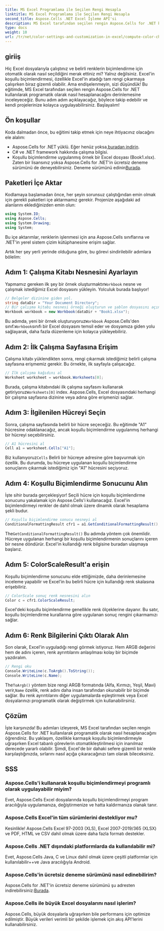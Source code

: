 ```yaml
---
title: MS Excel Programlama ile Seçilen Rengi Hesapla
linktitle: MS Excel Programlama ile Seçilen Rengi Hesapla
second_title: Aspose.Cells .NET Excel İşleme API'si
description: MS Excel tarafından seçilen rengin Aspose.Cells for .NET kullanılarak nasıl hesaplanacağını öğrenin. Excel'in koşullu biçimlendirme rengine programlı olarak erişmek için bu adım adım kılavuzu izleyin.
type: docs
weight: 10
url: /tr/net/color-settings-and-customization-in-excel/compute-color-chosen-by-ms-excel/
---
```

## giriiş
Hiç Excel dosyalarıyla çalıştınız ve belirli renklerin biçimlendirme için otomatik olarak nasıl seçildiğini merak ettiniz mi? Yalnız değilsiniz. Excel'in koşullu biçimlendirmesi, özellikle Excel'in atadığı tam rengi çıkarmaya çalışırken biraz gizemli olabilir. Ama endişelenmeyin, sizi düşündük! Bu eğitimde, MS Excel tarafından seçilen rengin Aspose.Cells for .NET kullanılarak programatik olarak nasıl hesaplanacağını derinlemesine inceleyeceğiz. Bunu adım adım açıklayacağız, böylece takip edebilir ve kendi projelerinize kolayca uygulayabilirsiniz. Başlayalım!
## Ön koşullar
Koda dalmadan önce, bu eğitimi takip etmek için neye ihtiyacınız olacağını ele alalım:
-  Aspose.Cells for .NET yüklü. Eğer henüz yoksa,[buradan indirin](https://releases.aspose.com/cells/net/).
- C# ve .NET framework hakkında çalışma bilgisi.
- Koşullu biçimlendirme uygulanmış örnek bir Excel dosyası (Book1.xlsx).
Zaten bir lisansınız yoksa Aspose.Cells for .NET'in ücretsiz deneme sürümünü de deneyebilirsiniz. Deneme sürümünü edinin[Burada](https://releases.aspose.com/).
## Paketleri İçe Aktar
Kodlamaya başlamadan önce, her şeyin sorunsuz çalıştığından emin olmak için gerekli paketleri içe aktarmamız gerekir. Projenize aşağıdaki ad alanlarını eklediğinizden emin olun:
```csharp
using System.IO;
using Aspose.Cells;
using System.Drawing;
using System;
```
Bu içe aktarımlar, renklerin işlenmesi için ana Aspose.Cells sınıflarına ve .NET'in yerel sistem çizim kütüphanesine erişim sağlar.

Artık her şey yerli yerinde olduğuna göre, bu görevi sindirilebilir adımlara bölelim:
## Adım 1: Çalışma Kitabı Nesnesini Ayarlayın
 Yapmamız gereken ilk şey bir örnek oluşturmaktır`Workbook` nesne ve çalışmak istediğimiz Excel dosyasını yükleyin. Yolculuk burada başlıyor!
```csharp
// Belgeler dizinine giden yol.
string dataDir = "Your Document Directory";
// Bir çalışma kitabı nesnesi örneği oluşturun ve şablon dosyasını açın
Workbook workbook = new Workbook(dataDir + "Book1.xlsx");
```
 Bu adımda, yeni bir örnek oluşturuyoruz`Workbook` Aspose.Cells'den sınıf.`Workbook`sınıfı bir Excel dosyasını temsil eder ve dosyamıza giden yolu sağlayarak, daha fazla düzenleme için kolayca yükleyebiliriz.
## Adım 2: İlk Çalışma Sayfasına Erişim
Çalışma kitabı yüklendikten sonra, rengi çıkarmak istediğimiz belirli çalışma sayfasına erişmemiz gerekir. Bu örnekte, ilk sayfayla çalışacağız.
```csharp
// İlk çalışma kağıdını al
Worksheet worksheet = workbook.Worksheets[0];
```
 Burada, çalışma kitabındaki ilk çalışma sayfasını kullanarak getiriyoruz`Worksheets[0]` index. Aspose.Cells, Excel dosyasındaki herhangi bir çalışma sayfasına dizinine veya adına göre erişmenizi sağlar.
## Adım 3: İlgilenilen Hücreyi Seçin
Sonra, çalışma sayfasında belirli bir hücre seçeceğiz. Bu eğitimde "A1" hücresine odaklanacağız, ancak koşullu biçimlendirme uygulanmış herhangi bir hücreyi seçebilirsiniz.
```csharp
// A1 hücresini al
Cell a1 = worksheet.Cells["A1"];
```
 Biz kullanıyoruz`Cells` Belirli bir hücreye adresine göre başvurmak için özellik. Bu durumda, bu hücreye uygulanan koşullu biçimlendirme sonuçlarını çıkarmak istediğimiz için "A1" hücresini seçiyoruz.
## Adım 4: Koşullu Biçimlendirme Sonucunu Alın
İşte sihir burada gerçekleşiyor! Seçili hücre için koşullu biçimlendirme sonucunu yakalamak için Aspose.Cells'i kullanacağız. Excel'in biçimlendirmeyi renkler de dahil olmak üzere dinamik olarak hesaplama şekli budur.
```csharp
// Koşullu biçimlendirme sonucu nesneyi al
ConditionalFormattingResult cfr1 = a1.GetConditionalFormattingResult();
```
 The`GetConditionalFormattingResult()` Bu adımda yöntem çok önemlidir. Hücreye uygulanan herhangi bir koşullu biçimlendirmenin sonuçlarını içeren bir nesne döndürür. Excel'in kullandığı renk bilgisine buradan ulaşmaya başlarız.
## Adım 5: ColorScaleResult'a erişin
Koşullu biçimlendirme sonucunu elde ettiğimizde, daha derinlemesine inceleme yapabilir ve Excel'in bu belirli hücre için kullandığı renk skalasına erişebiliriz.
```csharp
// ColorScale sonuç renk nesnesini alın
Color c = cfr1.ColorScaleResult;
```
Excel'deki koşullu biçimlendirme genellikle renk ölçeklerine dayanır. Bu satır, koşullu biçimlendirme kurallarına göre uygulanan sonuç rengini çıkarmamızı sağlar.
## Adım 6: Renk Bilgilerini Çıktı Olarak Alın
Son olarak, Excel'in uyguladığı rengi görmek istiyoruz. Hem ARGB değerini hem de adını içeren, renk ayrıntılarını anlaşılması kolay bir biçimde yazdıralım.
```csharp
// Rengi oku
Console.WriteLine(c.ToArgb().ToString());
Console.WriteLine(c.Name);
```
 The`ToArgb()` yöntem bize rengi ARGB formatında (Alfa, Kırmızı, Yeşil, Mavi) verir,`Name` özellik, renk adını daha insan tarafından okunabilir bir biçimde sağlar. Bu renk ayrıntılarını diğer uygulamalarda eşleştirmek veya Excel dosyalarınızı programatik olarak değiştirmek için kullanabilirsiniz.

## Çözüm
İşte karşınızda! Bu adımları izleyerek, MS Excel tarafından seçilen rengin Aspose.Cells for .NET kullanılarak programatik olarak nasıl hesaplanacağını öğrendiniz. Bu yaklaşım, özellikle karmaşık koşullu biçimlendirmeyle uğraşırken Excel tabanlı görevlerin otomatikleştirilmesi için inanılmaz derecede yararlı olabilir. Şimdi, Excel'de bir dahaki sefere gizemli bir renkle karşılaştığınızda, sırlarını nasıl açığa çıkaracağınızı tam olarak bileceksiniz.
## SSS
### Aspose.Cells'i kullanarak koşullu biçimlendirmeyi programlı olarak uygulayabilir miyim?
Evet, Aspose.Cells Excel dosyalarında koşullu biçimlendirmeyi program aracılığıyla uygulamanıza, değiştirmenize ve hatta kaldırmanıza olanak tanır.
### Aspose.Cells Excel'in tüm sürümlerini destekliyor mu?
Kesinlikle! Aspose.Cells Excel 97-2003 (XLS), Excel 2007-2019/365 (XLSX) ve PDF, HTML ve CSV dahil olmak üzere daha fazla formatı destekler.
### Aspose.Cells .NET dışındaki platformlarda da kullanılabilir mi?
Evet, Aspose.Cells Java, C ve Linux dahil olmak üzere çeşitli platformlar için kullanılabilir++ve Java aracılığıyla Android.
### Aspose.Cells'in ücretsiz deneme sürümünü nasıl edinebilirim?
 Aspose.Cells for .NET'in ücretsiz deneme sürümünü şu adresten indirebilirsiniz:[Burada](https://releases.aspose.com/).
### Aspose.Cells ile büyük Excel dosyalarını nasıl işlerim?
Aspose.Cells, büyük dosyalarla uğraşırken bile performans için optimize edilmiştir. Büyük verileri verimli bir şekilde işlemek için akış API'lerini kullanabilirsiniz.